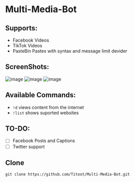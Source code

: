 # Multi-Media-Bot
## Supports:
- Facebook Videos
- TikTok Videos
- PasteBin Pastes with syntax and message limit devider

## ScreenShots:
![image](https://user-images.githubusercontent.com/82727556/159906098-b709cb94-f5e1-497b-ac09-00c1c1801621.png)
![image](https://user-images.githubusercontent.com/82727556/159906154-2b91e261-f887-42b5-bcb6-f5e2f293020c.png)
![image](https://user-images.githubusercontent.com/82727556/159906226-2050575e-4b94-4a91-b0c3-18eb031e1440.png)

## Available Commands:
- `!d` views content from the internet
- `!list` shows suported websites

## TO-DO:

- [ ] Facebook Posts and Captions
- [ ] Twitter support

## Clone
`git clone https://github.com/Titoot/Multi-Media-Bot.git`
